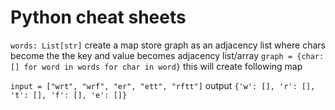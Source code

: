 # Python cheat sheets


`words: List[str]` create a map store graph as an adjacency list where chars become the the key and value becomes adjacency list/array 
 `graph = {char: [] for word in words for char in word}`
 this will create following map
 
 `input = ["wrt", "wrf", "er", "ett", "rftt"]`
 output `{'w': [], 'r': [], 't': [], 'f': [], 'e': []}`
 
 